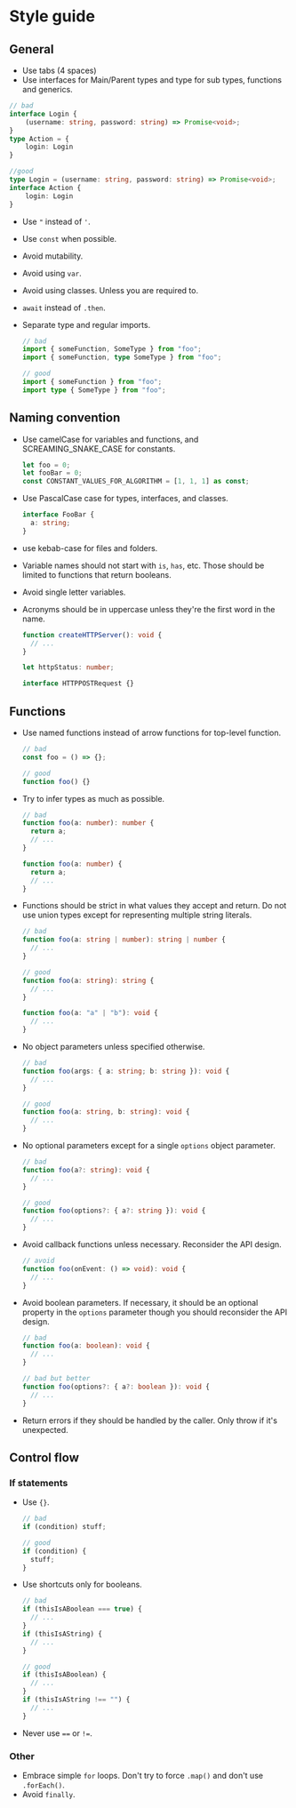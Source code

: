 # Style guide

## General
- Use tabs (4 spaces)
- Use interfaces for Main/Parent types and type for sub types, functions and generics.
```ts 
// bad
interface Login {
    (username: string, password: string) => Promise<void>;
}
type Action = {
    login: Login
}

//good
type Login = (username: string, password: string) => Promise<void>;
interface Action {
    login: Login
}
```
- Use `"` instead of `'`.
- Use `const` when possible.
- Avoid mutability.
- Avoid using `var`.
- Avoid using classes. Unless you are required to.
- `await` instead of `.then`.
- Separate type and regular imports.

  ```ts
  // bad
  import { someFunction, SomeType } from "foo";
  import { someFunction, type SomeType } from "foo";

  // good
  import { someFunction } from "foo";
  import type { SomeType } from "foo";
  ```

## Naming convention

- Use camelCase for variables and functions, and SCREAMING_SNAKE_CASE for constants.
  ```ts
  let foo = 0;
  let fooBar = 0;
  const CONSTANT_VALUES_FOR_ALGORITHM = [1, 1, 1] as const;
  ```
- Use PascalCase case for types, interfaces, and classes.
  ```ts
  interface FooBar {
    a: string;
  }
  ```
- use kebab-case for files and folders.
- Variable names should not start with `is`, `has`, etc. Those should be limited to functions that return booleans.
- Avoid single letter variables.
- Acronyms should be in uppercase unless they're the first word in the name.

  ```ts
  function createHTTPServer(): void {
    // ...
  }

  let httpStatus: number;

  interface HTTPPOSTRequest {}
  ```

## Functions

- Use named functions instead of arrow functions for top-level function.

  ```ts
  // bad
  const foo = () => {};

  // good
  function foo() {}
  ```

- Try to infer types as much as possible.

  ```ts
  // bad
  function foo(a: number): number {
    return a;
    // ...
  }

  function foo(a: number) {
    return a;
    // ...
  }
  ```

- Functions should be strict in what values they accept and return. Do not use union types except for representing multiple string literals.

  ```ts
  // bad
  function foo(a: string | number): string | number {
    // ...
  }

  // good
  function foo(a: string): string {
    // ...
  }

  function foo(a: "a" | "b"): void {
    // ...
  }
  ```

- No object parameters unless specified otherwise.

  ```ts
  // bad
  function foo(args: { a: string; b: string }): void {
    // ...
  }

  // good
  function foo(a: string, b: string): void {
    // ...
  }
  ```

- No optional parameters except for a single `options` object parameter.

  ```ts
  // bad
  function foo(a?: string): void {
    // ...
  }

  // good
  function foo(options?: { a?: string }): void {
    // ...
  }
  ```

- Avoid callback functions unless necessary. Reconsider the API design.
  ```ts
  // avoid
  function foo(onEvent: () => void): void {
    // ...
  }
  ```
- Avoid boolean parameters. If necessary, it should be an optional property in the `options` parameter though you should reconsider the API design.

  ```ts
  // bad
  function foo(a: boolean): void {
    // ...
  }

  // bad but better
  function foo(options?: { a?: boolean }): void {
    // ...
  }
  ```

- Return errors if they should be handled by the caller. Only throw if it's unexpected.


## Control flow

### If statements

- Use `{}`.

  ```ts
  // bad
  if (condition) stuff;

  // good
  if (condition) {
    stuff;
  }
  ```

- Use shortcuts only for booleans.

  ```ts
  // bad
  if (thisIsABoolean === true) {
    // ...
  }
  if (thisIsAString) {
    // ...
  }

  // good
  if (thisIsABoolean) {
    // ...
  }
  if (thisIsAString !== "") {
    // ...
  }
  ```

- Never use `==` or `!=`.

### Other

- Embrace simple `for` loops. Don't try to force `.map()` and don't use `.forEach()`.
- Avoid `finally`.
